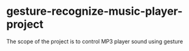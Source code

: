 # gesture-recognize-music-player-project
The scope of the project is to control MP3 player sound using gesture
